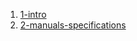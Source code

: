 1. [1-intro](1/1-intro/README.md)
2. [2-manuals-specifications](1/2-manuals-specifications/README.md)
